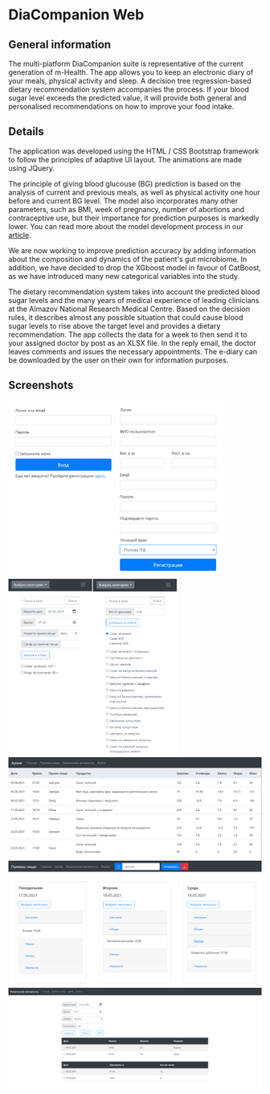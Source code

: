 # DiaCompanion Web

## General information

The multi-platform DiaCompanion suite is representative of the current generation of m-Health. The app allows you to keep an electronic diary of your meals, physical activity and sleep. A decision tree regression-based dietary recommendation system accompanies the process. If your blood sugar level exceeds the predicted value, it will provide both general and personalised recommendations on how to improve your food intake.

## Details
The application was developed using the HTML / CSS Bootstrap framework to follow the principles of adaptive UI layout. The animations are made using JQuery.

The principle of giving blood glucouse (BG) prediction is based on the analysis of current and previous meals, as well as physical activity one hour before and current BG level. The model also incorporates many other parameters, such as BMI, week of pregnancy, number of abortions and contraceptive use, but their importance for prediction purposes is markedly lower. You can read more about the model development process in our [article](https://ieeexplore.ieee.org/document/9281297/metrics#metrics). 

We are now working to improve prediction accuracy by adding information about the composition and dynamics of the patient's gut microbiome. In addition, we have decided to drop the XGboost model in favour of CatBoost, as we have introduced many new categorical variables into the study.

The dietary recommendation system takes into account the predicted blood sugar levels and the many years of medical experience of leading clinicians at the Almazov National Research Medical Centre. Based on the decision rules, it describes almost any possible situation that could cause blood sugar levels to rise above the target level and provides a dietary recommendation. The app collects the data for a week to then send it to your assigned doctor by post as an XLSX file. In the reply email, the doctor leaves comments and issues the necessary appointments. The e-diary can be downloaded by the user on their own for information purposes.

## Screenshots
<div>
<div>
<img src="https://github.com/artemisak/DiaComapnion_Web/blob/main/Screenshots/1.png" style='height: 22rem;'>
<img src="https://github.com/artemisak/DiaComapnion_Web/blob/main/Screenshots/2.png" style='height: 22rem;'>
</div>
<div>
<img src="https://github.com/artemisak/DiaComapnion_Web/blob/main/Screenshots/3.png">
</div>
<div>
<img src="https://github.com/artemisak/DiaComapnion_Web/blob/main/Screenshots/4.png">
</div>
<div>
<img src="https://github.com/artemisak/DiaComapnion_Web/blob/main/Screenshots/5.png">
</div>
</div>


